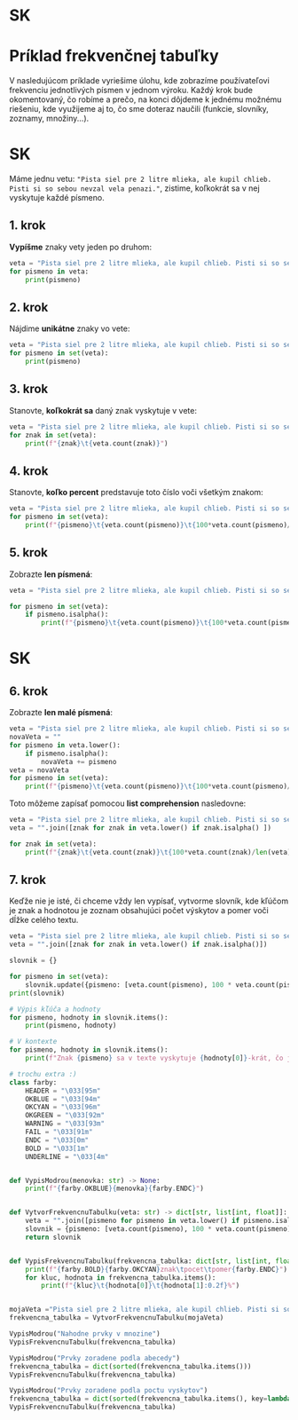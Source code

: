 # SK
# Príklad frekvenčnej tabuľky
V nasledujúcom príklade vyriešime úlohu, kde zobrazíme používateľovi frekvenciu jednotlivých písmen v jednom výroku. Každý krok bude okomentovaný, čo robíme a prečo, na konci dôjdeme k jednému možnému riešeniu, kde využijeme aj to, čo sme doteraz naučili (funkcie, slovníky, zoznamy, množiny...).

# SK

Máme jednu vetu: `"Pista siel pre 2 litre mlieka, ale kupil chlieb. Pisti si so sebou nevzal vela penazi."`, zistime, koľkokrát sa v nej vyskytuje každé písmeno.

## 1. krok
**Vypíšme** znaky vety jeden po druhom:
```py
veta = "Pista siel pre 2 litre mlieka, ale kupil chlieb. Pisti si so sebou nevzal vela penazi."
for pismeno in veta:
    print(pismeno)
```

## 2. krok
Nájdime **unikátne** znaky vo vete:
```py
veta = "Pista siel pre 2 litre mlieka, ale kupil chlieb. Pisti si so sebou nevzal vela penazi."
for pismeno in set(veta):
    print(pismeno)
```

## 3. krok
Stanovte, **koľkokrát sa** daný znak vyskytuje v vete:
```py
veta = "Pista siel pre 2 litre mlieka, ale kupil chlieb. Pisti si so sebou nevzal vela penazi."
for znak in set(veta):
    print(f"{znak}\t{veta.count(znak)}")
```

## 4. krok
Stanovte, **koľko percent** predstavuje toto číslo voči všetkým znakom:
```py
veta = "Pista siel pre 2 litre mlieka, ale kupil chlieb. Pisti si so sebou nevzal vela penazi."
for pismeno in set(veta):
    print(f"{pismeno}\t{veta.count(pismeno)}\t{100*veta.count(pismeno)/len(veta):0.2f}%")
```

## 5. krok
Zobrazte **len písmená**:
```py
veta = "Pista siel pre 2 litre mlieka, ale kupil chlieb. Pisti si so sebou nevzal vela penazi."

for pismeno in set(veta):
    if pismeno.isalpha():
        print(f"{pismeno}\t{veta.count(pismeno)}\t{100*veta.count(pismeno)/len(veta):0.2f}%")
```
# SK

## 6. krok
Zobrazte **len malé písmená**:
```py
veta = "Pista siel pre 2 litre mlieka, ale kupil chlieb. Pisti si so sebou nevzal vela penazi."
novaVeta = ""
for pismeno in veta.lower():
    if pismeno.isalpha():
        novaVeta += pismeno
veta = novaVeta
for pismeno in set(veta):
    print(f"{pismeno}\t{veta.count(pismeno)}\t{100*veta.count(pismeno)/len(veta):0.2f}%")
```
Toto môžeme zapísať pomocou **list comprehension** nasledovne:
```py
veta = "Pista siel pre 2 litre mlieka, ale kupil chlieb. Pisti si so sebou nevzal vela penazi."
veta = "".join([znak for znak in veta.lower() if znak.isalpha() ])

for znak in set(veta):
    print(f"{znak}\t{veta.count(znak)}\t{100*veta.count(znak)/len(veta):0.2f}%")
```

## 7. krok
Keďže nie je isté, či chceme vždy len vypísať, vytvorme slovník, kde kľúčom je znak a hodnotou je zoznam obsahujúci počet výskytov a pomer voči dĺžke celého textu.
```py
veta = "Pista siel pre 2 litre mlieka, ale kupil chlieb. Pisti si so sebou nevzal vela penazi."
veta = "".join([znak for znak in veta.lower() if znak.isalpha()])

slovnik = {}

for pismeno in set(veta):
    slovnik.update({pismeno: [veta.count(pismeno), 100 * veta.count(pismeno) / len(veta)]})
print(slovnik)

# Výpis kľúča a hodnoty
for pismeno, hodnoty in slovnik.items():
    print(pismeno, hodnoty)

# V kontexte
for pismeno, hodnoty in slovnik.items():
    print(f"Znak {pismeno} sa v texte vyskytuje {hodnoty[0]}-krát, čo je {hodnoty[1]:0.2f}% ")
```
```py
# trochu extra :)
class farby:
    HEADER = "\033[95m"
    OKBLUE = "\033[94m"
    OKCYAN = "\033[96m"
    OKGREEN = "\033[92m"
    WARNING = "\033[93m"
    FAIL = "\033[91m"
    ENDC = "\033[0m"
    BOLD = "\033[1m"
    UNDERLINE = "\033[4m"


def VypisModrou(menovka: str) -> None:
    print(f"{farby.OKBLUE}{menovka}{farby.ENDC}")


def VytvorFrekvencnuTabulku(veta: str) -> dict[str, list[int, float]]:
    veta = "".join([pismeno for pismeno in veta.lower() if pismeno.isalpha()])
    slovnik = {pismeno: [veta.count(pismeno), 100 * veta.count(pismeno) / len(veta)] for pismeno in veta}
    return slovnik


def VypisFrekvencnuTabulku(frekvencna_tabulka: dict[str, list[int, float]]) -> None:
    print(f"{farby.BOLD}{farby.OKCYAN}znak\tpocet\tpomer{farby.ENDC}")
    for kluc, hodnota in frekvencna_tabulka.items():
        print(f"{kluc}\t{hodnota[0]}\t{hodnota[1]:0.2f}%")


mojaVeta ="Pista siel pre 2 litre mlieka, ale kupil chlieb. Pisti si so sebou nevzal vela penazi."
frekvencna_tabulka = VytvorFrekvencnuTabulku(mojaVeta)

VypisModrou("Nahodne prvky v mnozine")
VypisFrekvencnuTabulku(frekvencna_tabulka)

VypisModrou("Prvky zoradene podla abecedy")
frekvencna_tabulka = dict(sorted(frekvencna_tabulka.items()))
VypisFrekvencnuTabulku(frekvencna_tabulka)

VypisModrou("Prvky zoradene podla poctu vyskytov")
frekvencna_tabulka = dict(sorted(frekvencna_tabulka.items(), key=lambda item: item[1][0], reverse=True))
VypisFrekvencnuTabulku(frekvencna_tabulka)
```